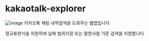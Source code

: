 # kakaotalk-explorer
![image](https://user-images.githubusercontent.com/20384262/128588150-f45b9218-6151-460b-a7fe-dcb987de8ea0.png)
카카오톡 채팅 내역검색을 도와주는 웹앱입니다

정규표현식을 지원하며 날짜 범위지정 또는 말한사람 기준 검색을 지원합니다
